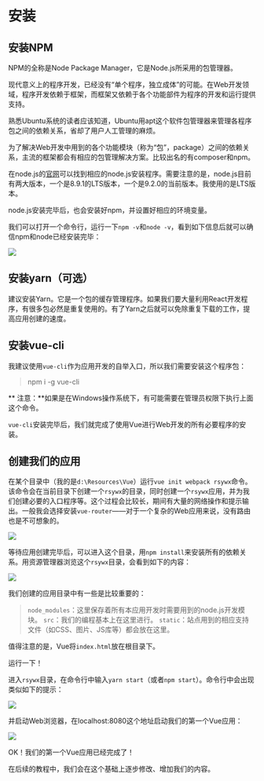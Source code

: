 # 安装

## 安装NPM

NPM的全称是Node Package Manager，它是Node.js所采用的包管理器。

现代意义上的程序开发，已经没有“单个程序，独立成体”的可能。在Web开发领域，程序开发依赖于框架，而框架又依赖于各个功能部件为程序的开发和运行提供支持。

熟悉Ubuntu系统的读者应该知道，Ubuntu用apt这个软件包管理器来管理各程序包之间的依赖关系，省却了用户人工管理的麻烦。

为了解决Web开发中用到的各个功能模块（称为“包”，package）之间的依赖关系，主流的框架都会有相应的包管理解决方案。比较出名的有composer和npm。

在node.js的[官网](https://nodejs.org/en/)可以找到相应的node.js安装程序。需要注意的是，node.js目前有两大版本，一个是8.9.1的LTS版本，一个是9.2.0的当前版本。我使用的是LTS版本。

node.js安装完毕后，也会安装好npm，并设置好相应的环境变量。

我们可以打开一个命令行，运行一下`npm -v`和`node -v`，看到如下信息后就可以确信npm和node已经安装完毕：

![](http://rsywx.com/lib/exe/fetch.php/vue:01.01.png)

## 安装yarn（可选）

建议安装Yarn。它是一个包的缓存管理程序。如果我们要大量利用React开发程序，有很多包必然是重复使用的。有了Yarn之后就可以免除重复下载的工作，提高应用创建的速度。

## 安装vue-cli

我建议使用`vue-cli`作为应用开发的自举入口，所以我们需要安装这个程序包：

>npm i -g vue-cli

** 注意：**如果是在Windows操作系统下，有可能需要在管理员权限下执行上面这个命令。

`vue-cli`安装完毕后，我们就完成了使用Vue进行Web开发的所有必要程序的安装。

## 创建我们的应用

在某个目录中（我的是`d:\Resources\Vue`）运行`vue init webpack rsywx`命令。该命令会在当前目录下创建一个`rsywx`的目录，同时创建一个`rsywx`应用，并为我们创建必要的入口程序等。这个过程会比较长，期间有大量的网络操作和提示输出。一般我会选择安装`vue-router`——对于一个复杂的Web应用来说，没有路由也是不可想象的。

![](http://rsywx.com/lib/exe/fetch.php/vue:01.02.png)

等待应用创建完毕后，可以进入这个目录，用`npm install`来安装所有的依赖关系。用资源管理器浏览这个`rsywx`目录，会看到如下的内容：

![](http://rsywx.com/lib/exe/fetch.php/vue:01.03.png)

我们创建的应用目录中有一些是比较重要的：

>`node_modules`：这里保存着所有本应用开发时需要用到的node.js开发模块。
>`src`：我们的编程基本上在这里进行。
>`static`：站点用到的相应支持文件（如CSS、图片、JS库等）都会放在这里。

值得注意的是，Vue将`index.html`放在根目录下。

运行一下！

进入`rsywx`目录，在命令行中输入`yarn start`（或者`npm start`）。命令行中会出现类似如下的提示：

![](http://rsywx.com/lib/exe/fetch.php/vue:01.04.png)

并启动Web浏览器，在localhost:8080这个地址启动我们的第一个Vue应用：

![](http://rsywx.com/lib/exe/fetch.php/vue:01.05.png)

OK！我们的第一个Vue应用已经完成了！

在后续的教程中，我们会在这个基础上逐步修改、增加我们的内容。